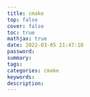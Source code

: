 ```yaml
---
title: cmake
top: false
cover: false
toc: true
mathjax: true
date: 2022-03-05 21:47:10
password:
summary:
tags:
categories: cmake
keywords:
description:
---
```

